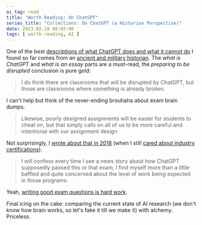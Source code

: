 ```yaml
---
ai_tag: read
title: "Worth Reading: On ChatGPT"
series_title: "Collections: On ChatGPT (a Historian Perspective)"
date: 2023-02-18 08:03:00
tags: [ worth reading, AI ]
---
```

One of the best [descriptions of what ChatGPT does and what it cannot do](https://acoup.blog/2023/02/17/collections-on-chatgpt/) I found so far comes from an [ancient and military historian](https://acoup.blog/about-the-pedant/). The _what is ChatGPT_ and _what is an essay_ parts are a must-read, the _preparing to be disrupted_ conclusion is pure gold:

> I do think there are classrooms that will be disrupted by ChatGPT, but those are classrooms where something is already broken.

I can't help but think of the never-ending brouhaha about exam brain dumps.
<!--more-->
> Likewise, poorly designed assignments will be easier for students to cheat on, but that simply calls on all of us to be more careful and intentional with our assignment design

Not surprisingly, I [wrote about that in 2018](https://blog.ipspace.net/2018/04/couldnt-resist-cheat-proofing.html) (when I still [cared about industry certifications](https://blog.ipspace.net/tag/certifications.html)).

> I will confess every time I see a news story about how ChatGPT supposedly passed this or that exam, I find myself more than a little baffled and quite concerned about the level of work being expected in those programs.

Yeah, [writing good exam questions is hard work](https://blog.ipspace.net/2009/02/writing-good-exam-questions.html).

Final icing on the cake: comparing the current state of AI research (we don't know how brain works, so let's fake it till we make it) with alchemy. Priceless.
